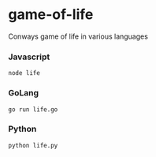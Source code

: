 # game-of-life
Conways game of life in various languages

### Javascript
```node life```

### GoLang
```go run life.go```

### Python
```python life.py```
